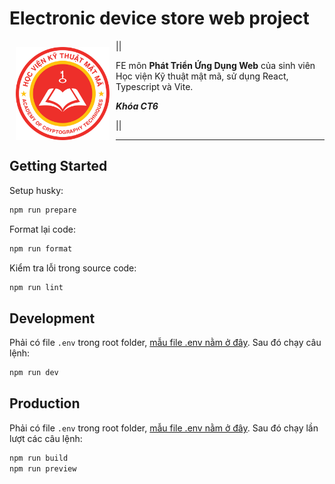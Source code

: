 # Electronic device store web project

<img src="./public/logokma.png" align="left"
width="150" hspace="10" vspace="10">

||

FE môn **Phát Triển Ứng Dụng Web** của sinh viên Học viện Kỹ thuật mật mã, sử dụng React, Typescript và Vite.

**_Khóa CT6_**

||

---

## Getting Started

Setup husky:

```bash
npm run prepare
```

Format lại code:

```bash
npm run format
```

Kiểm tra lỗi trong source code:

```bash
npm run lint
```

## Development

Phải có file `.env` trong root folder, [mẫu file .env nằm ở đây](./template/.env.template).
Sau đó chạy câu lệnh:

```bash
npm run dev
```

## Production

Phải có file `.env` trong root folder, [mẫu file .env nằm ở đây](./template/.env.template). Sau đó chạy lần lượt các câu lệnh:<br>

```bash
npm run build
npm run preview
```
